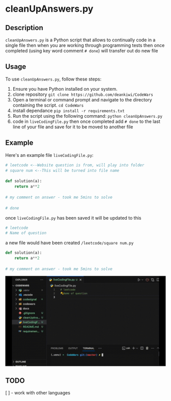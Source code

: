 # cleanUpAnswers.py

## Description
`cleanUpAnswers.py` is a Python script that allows to continually code in a single file then when you are working through programming tests then once completed (using key word comment `# done`) will transfer out do new file


## Usage
To use `cleanUpAnswers.py`, follow these steps:

1. Ensure you have Python installed on your system.
2. clone repository `git clone https://github.com/deankiwi/CodeWars`
3. Open a terminal or command prompt and navigate to the directory containing the script. `cd CodeWars`
4. install dependance `pip install -r requirements.txt`
4. Run the script using the following command: `python cleanUpAnswers.py`
5. code in `liveCodingFile.py` then once completed add `# done` to the last line of your file and save for it to be moved to another file

## Example
Here's an example file `liveCodingFile.py`:
```python
# leetcode <--Website question is from, will play into folder
# square num <--This will be turned into file name

def solution(a):
    return a**2

# my comment on answer - took me 5mins to solve

# done
```
once `liveCodingFile.py` has been saved it will be updated to this
```python
# leetcode
# Name of question
```
a new file would have been created `/leetcode/square num.py`
```python
def solution(a):
    return a**2

# my comment on answer - took me 5mins to solve
```

![using cleanUpAnswers.py GIF](/docs/using_cleanUpAnsers.gif)

## TODO
[ ] - work with other languages 